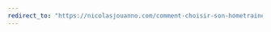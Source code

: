 ```yaml
---
redirect_to: "https://nicolasjouanno.com/comment-choisir-son-hometrainer-entrainement-vtt.html"
---
```

